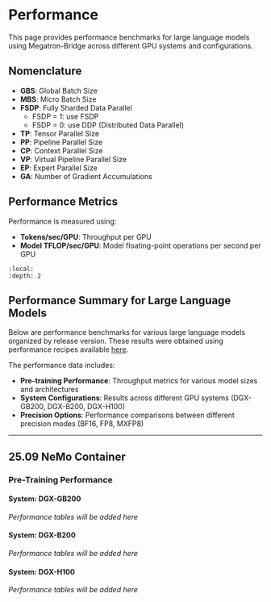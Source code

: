 # Performance

This page provides performance benchmarks for large language models using Megatron-Bridge across different GPU systems and configurations.

## Nomenclature

- **GBS**: Global Batch Size
- **MBS**: Micro Batch Size
- **FSDP**: Fully Sharded Data Parallel
  - FSDP = 1: use FSDP
  - FSDP = 0: use DDP (Distributed Data Parallel)
- **TP**: Tensor Parallel Size
- **PP**: Pipeline Parallel Size
- **CP**: Context Parallel Size
- **VP**: Virtual Pipeline Parallel Size
- **EP**: Expert Parallel Size
- **GA**: Number of Gradient Accumulations

## Performance Metrics

Performance is measured using:
- **Tokens/sec/GPU**: Throughput per GPU
- **Model TFLOP/sec/GPU**: Model floating-point operations per second per GPU

```{contents}
:local:
:depth: 2
```

## Performance Summary for Large Language Models

Below are performance benchmarks for various large language models organized by release version. These results were obtained using performance recipes available [here](https://github.com/NVIDIA/Megatron-Bridge/tree/main/scripts/performance).

The performance data includes:

- **Pre-training Performance**: Throughput metrics for various model sizes and architectures
- **System Configurations**: Results across different GPU systems (DGX-GB200, DGX-B200, DGX-H100)
- **Precision Options**: Performance comparisons between different precision modes (BF16, FP8, MXFP8)

---

## 25.09 NeMo Container

### Pre-Training Performance

#### System: DGX-GB200

*Performance tables will be added here*

#### System: DGX-B200

*Performance tables will be added here*

#### System: DGX-H100

*Performance tables will be added here*
